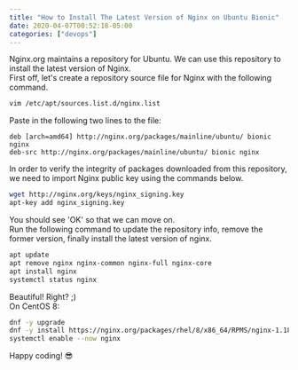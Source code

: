 ```yaml
---
title: "How to Install The Latest Version of Nginx on Ubuntu Bionic"
date: 2020-04-07T00:52:18-05:00
categories: ["devops"]
---
```

Nginx.org maintains a repository for Ubuntu. We can use this repository to install the latest version of Nginx.  
First off, let's create a repository source file for Nginx with the following command.  
```bash
vim /etc/apt/sources.list.d/nginx.list
```
Paste in the following two lines to the file:
```
deb [arch=amd64] http://nginx.org/packages/mainline/ubuntu/ bionic nginx
deb-src http://nginx.org/packages/mainline/ubuntu/ bionic nginx
```
In order to verify the integrity of packages downloaded from this repository, we need to import Nginx public key using the commands below.  
```bash
wget http://nginx.org/keys/nginx_signing.key
apt-key add nginx_signing.key
```
You should see 'OK' so that we can move on.  
Run the following command to update the repository info, remove the former version, finally install the latest version of nginx.
```bash
apt update
apt remove nginx nginx-common nginx-full nginx-core
apt install nginx
systemctl status nginx
```
Beautiful! Right? ;)  
On CentOS 8:  
```bash
dnf -y upgrade
dnf -y install https://nginx.org/packages/rhel/8/x86_64/RPMS/nginx-1.18.0-1.el8.ngx.x86_64.rpm
systemctl enable --now nginx
```
Happy coding! 😎
